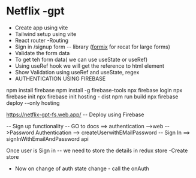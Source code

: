 # Netflix -gpt 
- Create app using vite
- Tailwind setup using vite
- React router
-Routing
- Sign in /signup form -- library ([formix](https://formik.org/) for recat for large forms)
- Validate the form data 
- To get teh form data( we can use useState or useRef)
- Using useRef hook we will get the reference to html element
- Show Validation using useRef and useState, regex
- AUTHENTICATION USING FIREBASE

npm install firebase
npm install -g firebase-tools
npx firebase login
npx firebase init
npx firebase init hosting - dist 
npm run build
npx firebase deploy --only hosting

https://netflix-gpt-fs.web.app/
-- Deploy using Firebase

-- Sign up functionality
-- GO to docs ==> authentication -->web -->Password Authentication --> createUserwithEMailPassword
-- Sign In ==> signInWithEmailAndPassword api

Once  user is Sign in -- we need to store the details in redux store
-Create store
- Now on change of auth state change - call the onAuth